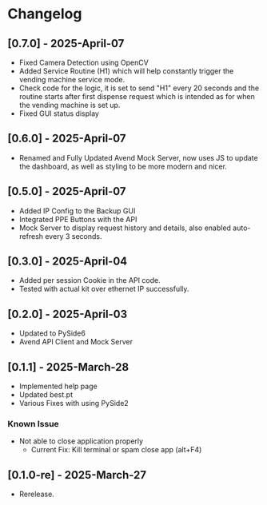 # Changelog

## [0.7.0] - 2025-April-07

- Fixed Camera Detection using OpenCV
- Added Service Routine (H1) which will help constantly trigger the vending machine service mode.
- Check code for the logic, it is set to send "H1" every 20 seconds and the routine starts after first dispense request which is intended as for when the vending machine is set up.
- Fixed GUI status display

## [0.6.0] - 2025-April-07

- Renamed and Fully Updated Avend Mock Server, now uses JS to update the dashboard, as well as styling to be more modern and nicer.

## [0.5.0] - 2025-April-07

- Added IP Config to the Backup GUI
- Integrated PPE Buttons with the API
- Mock Server to display request history and details, also enabled auto-refresh every 3 seconds.

## [0.3.0] - 2025-April-04

- Added per session Cookie in the API code.
- Tested with actual kit over ethernet IP successfully.

## [0.2.0] - 2025-April-03

- Updated to PySide6
- Avend API Client and Mock Server

## [0.1.1] - 2025-March-28

- Implemented help page
- Updated best.pt
- Various Fixes with using PySide2

### Known Issue

- Not able to close application properly
  - Current Fix: Kill terminal or spam close app (alt+F4)

## [0.1.0-re] - 2025-March-27

- Rerelease.
